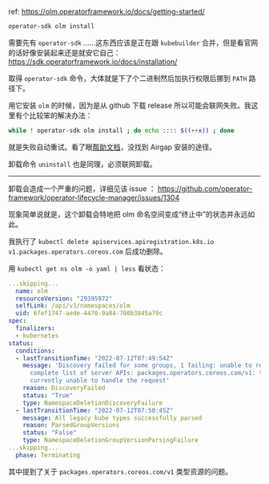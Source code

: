 
ref: https://olm.operatorframework.io/docs/getting-started/  

~~~ sh
operator-sdk olm install
~~~

需要先有 `operator-sdk` ……这东西应该是正在跟 `kubebuilder` 合并，但是看官网的话好像安装起来还是就安它自己： https://sdk.operatorframework.io/docs/installation/ 

取得 `operator-sdk` 命令，大体就是下了个二进制然后加执行权限后挪到 `PATH` 路径下。

用它安装 `olm` 的时候，因为是从 github 下载 release 所以可能会联网失败。我这里有个比较笨的解决办法：

~~~ sh
while ! operator-sdk olm install ; do echo :::: $((++x)) ; done
~~~

就是失败自动重试。看了眼[帮助文档](https://sdk.operatorframework.io/docs/cli/operator-sdk_olm_install/)，没找到 Airgap 安装的途径。

卸载命令 `uninstall` 也是同理，必须联网卸载。

--------------

卸载会造成一个严重的问题，详细见该 issue ： https://github.com/operator-framework/operator-lifecycle-manager/issues/1304

现象简单说就是，这个卸载会特地把 olm 命名空间变成“终止中”的状态并永远如此。

我执行了 `kubectl delete apiservices.apiregistration.k8s.io v1.packages.operators.coreos.com` 后成功删除。

用 `kubectl get ns olm -o yaml | less` 看状态：

~~~ yaml
...skipping...
  name: olm
  resourceVersion: "29395972"
  selfLink: /api/v1/namespaces/olm
  uid: 6fef1747-aede-4470-9a84-700b3845a79c
spec:
  finalizers:
  - kubernetes
status:
  conditions:
  - lastTransitionTime: "2022-07-12T07:49:54Z"
    message: 'Discovery failed for some groups, 1 failing: unable to retrieve the
      complete list of server APIs: packages.operators.coreos.com/v1: the server is
      currently unable to handle the request'
    reason: DiscoveryFailed
    status: "True"
    type: NamespaceDeletionDiscoveryFailure
  - lastTransitionTime: "2022-07-12T07:50:45Z"
    message: All legacy kube types successfully parsed
    reason: ParsedGroupVersions
    status: "False"
    type: NamespaceDeletionGroupVersionParsingFailure
...skipping...
  phase: Terminating
~~~

其中提到了关于 `packages.operators.coreos.com/v1` 类型资源的问题。

